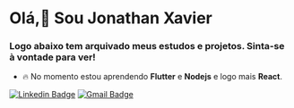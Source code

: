 # Olá,👋 Sou Jonathan Xavier

### Logo abaixo tem arquivado meus estudos e projetos. Sinta-se à vontade para ver!
- :fire: No momento estou aprendendo **Flutter** e **Nodejs** e logo mais **React**.


[![Linkedin Badge](https://img.shields.io/badge/-Jonathan%20Xavier-0A66C2?style=flat-square&logo=Linkedin&logoColor=white&link=https://www.linkedin.com/in/jonathan-xavier-desenvolvedor/)](https://www.linkedin.com/in/jonathan-xavier-desenvolvedor/) 
[![Gmail Badge](https://img.shields.io/badge/-jonathanxavier556@gmail.com-EA4335?style=flat-square&logo=Gmail&logoColor=white&link=mailto:jonathanxavier556@gmail.com)](mailto:jonathanxavier556@gmail.com)
<!--
**jonathan-xavier/jonathan-xavier** is a ✨ _special_ ✨ repository because its `README.md` (this file) appears on your GitHub profile.

Here are some ideas to get you started:

- 🔭 I’m currently working on ...
- 🌱 I’m currently learning ...
- 👯 I’m looking to collaborate on ...
- 🤔 I’m looking for help with ...
- 💬 Ask me about ...
- 📫 How to reach me: ...
- 😄 Pronouns: ...
- ⚡ Fun fact: ...
-->
